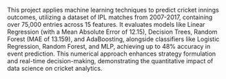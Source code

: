 
This project applies machine learning techniques to predict cricket innings outcomes, utilizing a dataset of IPL matches from 2007-2017, containing over 75,000 entries across 15 features. It evaluates models like Linear Regression (with a Mean Absolute Error of 12.15), Decision Trees, Random Forest (MAE of 13.159), and AdaBoosting, alongside classifiers like Logistic Regression, Random Forest, and MLP, achieving up to 48% accuracy in event prediction. This numerical approach enhances strategy formulation and real-time decision-making, demonstrating the quantitative impact of data science on cricket analytics.
